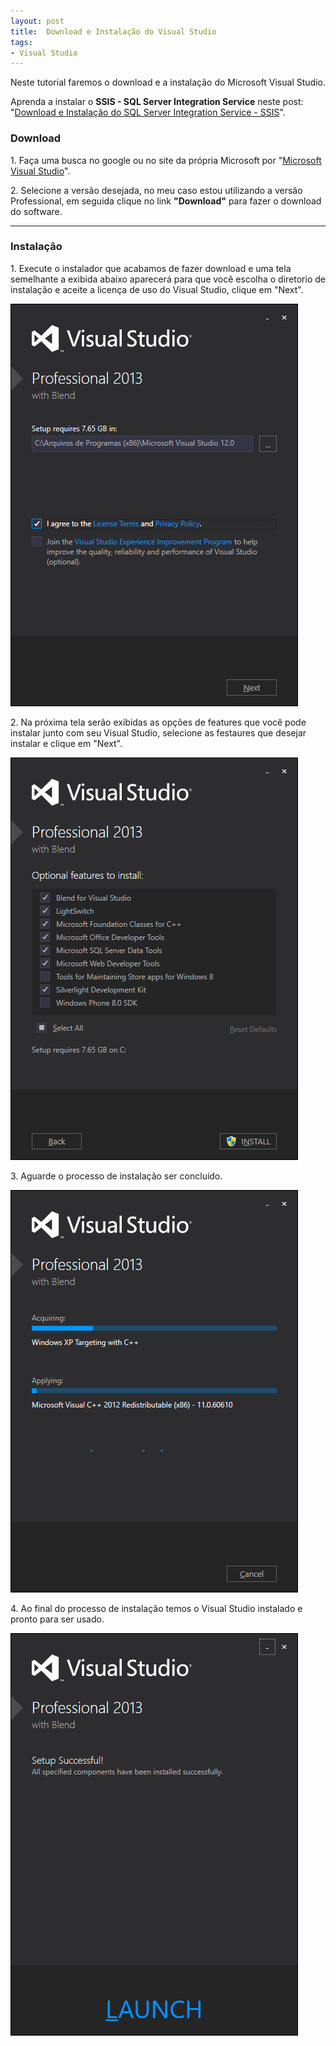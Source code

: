 ```yaml
---
layout: post
title:  Download e Instalação do Visual Studio
tags:
- Visual Studio
---
```


<p>Neste tutorial faremos o download e a instalação do Microsoft Visual Studio.</p>

<p>Aprenda a instalar o <strong>SSIS - SQL Server Integration Service</strong> neste post: "<a href="mateusblopes.com.br/Download-e-Instalacao-SQL-Server-Integration-Service-SSIS" target="_blank">Download e Instalação do SQL Server Integration Service - SSIS</a>".</p>

<h3 id="heading3">Download</h3>

<p>1. Faça uma busca no google ou no site da própria Microsoft por "<a href="https://www.visualstudio.com/downloads/" target="_blank">Microsoft Visual Studio</a>".</p>

<p>2. Selecione a versão desejada, no meu caso estou utilizando a versão Professional, em seguida clique no link <strong>"Download"</strong> para fazer o download do software. </p>

<hr/>

<h3 id="heading3">Instalação</h3>

<p>1. Execute o instalador que acabamos de fazer download e uma tela semelhante a exibida abaixo aparecerá para que você escolha o diretorio de instalação e aceite a licença de uso do Visual Studio, clique em "Next".</p>

<p><img src="https://raw.githubusercontent.com/mateusblopes/mateusblopes.github.io/master/_posts/img/VisualStudo1.png" alt="Visual Studio - Diretório de instalação e licença de uso" /></p>

<p>2. Na próxima tela serão exibidas as opções de features que você pode instalar junto com seu Visual Studio, selecione as festaures que desejar instalar e clique em "Next".</p>

<p><img src="https://raw.githubusercontent.com/mateusblopes/mateusblopes.github.io/master/_posts/img/VisualStudo2.png" alt="Visual Studio - Features da instalação" /></p>

<p>3. Aguarde o processo de instalação ser concluído.</p>

<p><img src="https://raw.githubusercontent.com/mateusblopes/mateusblopes.github.io/master/_posts/img/VisualStudio3.png" alt="Visual Studio - Processo de Instalação" /></p>

<p>4. Ao final do processo de instalação temos o Visual Studio instalado e pronto para ser usado.</p>

<p><img src="https://raw.githubusercontent.com/mateusblopes/mateusblopes.github.io/master/_posts/img/VisualStudio4.png" alt="Visual Studio - Instalação Concluída" /></p>